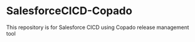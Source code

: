 # SalesforceCICD-Copado
This repository is for Salesforce CICD using Copado release management tool
